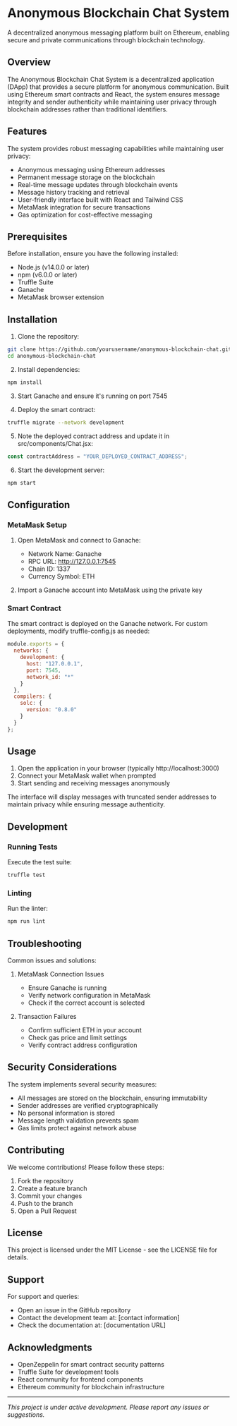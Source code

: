 # Anonymous Blockchain Chat System

A decentralized anonymous messaging platform built on Ethereum, enabling secure and private communications through blockchain technology.

## Overview

The Anonymous Blockchain Chat System is a decentralized application (DApp) that provides a secure platform for anonymous communication. Built using Ethereum smart contracts and React, the system ensures message integrity and sender authenticity while maintaining user privacy through blockchain addresses rather than traditional identifiers.

## Features

The system provides robust messaging capabilities while maintaining user privacy:

- Anonymous messaging using Ethereum addresses
- Permanent message storage on the blockchain
- Real-time message updates through blockchain events
- Message history tracking and retrieval
- User-friendly interface built with React and Tailwind CSS
- MetaMask integration for secure transactions
- Gas optimization for cost-effective messaging

## Prerequisites

Before installation, ensure you have the following installed:

- Node.js (v14.0.0 or later)
- npm (v6.0.0 or later)
- Truffle Suite
- Ganache
- MetaMask browser extension

## Installation

1. Clone the repository:
```bash
git clone https://github.com/yourusername/anonymous-blockchain-chat.git
cd anonymous-blockchain-chat
```

2. Install dependencies:
```bash
npm install
```

3. Start Ganache and ensure it's running on port 7545

4. Deploy the smart contract:
```bash
truffle migrate --network development
```

5. Note the deployed contract address and update it in src/components/Chat.jsx:
```javascript
const contractAddress = "YOUR_DEPLOYED_CONTRACT_ADDRESS";
```

6. Start the development server:
```bash
npm start
```

## Configuration

### MetaMask Setup

1. Open MetaMask and connect to Ganache:
   - Network Name: Ganache
   - RPC URL: http://127.0.0.1:7545
   - Chain ID: 1337
   - Currency Symbol: ETH

2. Import a Ganache account into MetaMask using the private key

### Smart Contract

The smart contract is deployed on the Ganache network. For custom deployments, modify truffle-config.js as needed:

```javascript
module.exports = {
  networks: {
    development: {
      host: "127.0.0.1",
      port: 7545,
      network_id: "*"
    }
  },
  compilers: {
    solc: {
      version: "0.8.0"
    }
  }
};
```

## Usage

1. Open the application in your browser (typically http://localhost:3000)
2. Connect your MetaMask wallet when prompted
3. Start sending and receiving messages anonymously

The interface will display messages with truncated sender addresses to maintain privacy while ensuring message authenticity.

## Development

### Running Tests

Execute the test suite:
```bash
truffle test
```

### Linting

Run the linter:
```bash
npm run lint
```

## Troubleshooting

Common issues and solutions:

1. MetaMask Connection Issues
   - Ensure Ganache is running
   - Verify network configuration in MetaMask
   - Check if the correct account is selected

2. Transaction Failures
   - Confirm sufficient ETH in your account
   - Check gas price and limit settings
   - Verify contract address configuration

## Security Considerations

The system implements several security measures:

- All messages are stored on the blockchain, ensuring immutability
- Sender addresses are verified cryptographically
- No personal information is stored
- Message length validation prevents spam
- Gas limits protect against network abuse

## Contributing

We welcome contributions! Please follow these steps:

1. Fork the repository
2. Create a feature branch
3. Commit your changes
4. Push to the branch
5. Open a Pull Request

## License

This project is licensed under the MIT License - see the LICENSE file for details.

## Support

For support and queries:

- Open an issue in the GitHub repository
- Contact the development team at: [contact information]
- Check the documentation at: [documentation URL]

## Acknowledgments

- OpenZeppelin for smart contract security patterns
- Truffle Suite for development tools
- React community for frontend components
- Ethereum community for blockchain infrastructure

---

*This project is under active development. Please report any issues or suggestions.*
